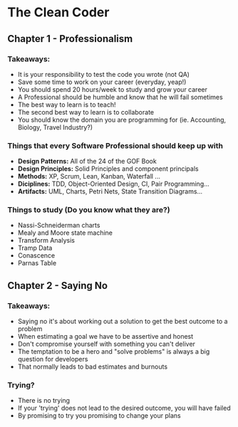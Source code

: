 # The Clean Coder

## Chapter 1 - Professionalism

### Takeaways:
* It is your responsibility to test the code you wrote (not QA)
* Save some time to work on your career (everyday, yeap!)
* You should spend 20 hours/week to study and grow your career
* A Professional should be humble and know that he will fail sometimes
* The best way to learn is to teach!
* The second best way to learn is to collaborate
* You should know the domain you are programming for (ie. Accounting, Biology, Travel Industry?)


### Things that every Software Professional should keep up with
* **Design Patterns:** All of the 24 of the GOF Book
* **Design Principles:** Solid Principles and component principals
* **Methods:** XP, Scrum, Lean, Kanban, Waterfall ...
* **Diciplines:** TDD, Object-Oriented Design, CI, Pair Programming...
* **Artifacts:** UML, Charts, Petri Nets, State Transition Diagrams...

### Things to study (Do you know what they are?)
* Nassi-Schneiderman charts
* Mealy and Moore state machine
* Transform Analysis
* Tramp Data
* Conascence
* Parnas Table


## Chapter 2 - Saying No

### Takeaways:

* Saying no it's about working out a solution to get the best outcome to a problem
* When estimating a goal we have to be assertive and honest
* Don't compromise yourself with something you can't deliver
* The temptation to be a hero and "solve problems" is always a big question for developers
* That normally leads to bad estimates and burnouts

### Trying?
* There is no trying
* If your 'trying' does not lead to the desired outcome, you will have failed
* By promising to try you promising to change your plans
